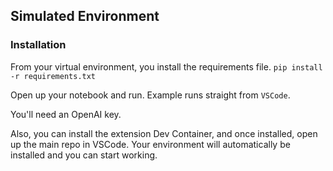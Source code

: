 ## Simulated Environment

### Installation
From your virtual environment, you install the requirements file.
`pip install -r requirements.txt`

Open up your notebook and run. Example runs straight from `VSCode`.

You'll need an OpenAI key.

Also, you can install the extension Dev Container, and once installed, open up the main repo in VSCode. Your environment will automatically be installed and you can start working.
